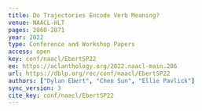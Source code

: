 ```yaml
---
title: Do Trajectories Encode Verb Meaning?
venue: NAACL-HLT
pages: 2860-2871
year: 2022
type: Conference and Workshop Papers
access: open
key: conf/naacl/EbertSP22
ee: https://aclanthology.org/2022.naacl-main.206
url: https://dblp.org/rec/conf/naacl/EbertSP22
authors: ["Dylan Ebert", "Chen Sun", "Ellie Pavlick"]
sync_version: 3
cite_key: conf/naacl/EbertSP22
---
```

